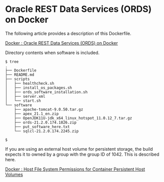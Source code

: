 # Oracle REST Data Services (ORDS) on Docker

The following article provides a description of this Dockerfile.

[Docker : Oracle REST Data Services (ORDS) on Docker](https://oracle-base.com/articles/linux/docker-oracle-rest-data-services-ords-on-docker)

Directory contents when software is included.

```
$ tree
.
├── Dockerfile
├── README.md
├── scripts
│   ├── healthcheck.sh
│   ├── install_os_packages.sh
│   ├── ords_software_installation.sh
│   ├── server.xml
│   └── start.sh
└── software
    ├── apache-tomcat-9.0.50.tar.gz
    ├── apex_21.1_en.zip
    ├── OpenJDK11U-jdk_x64_linux_hotspot_11.0.12_7.tar.gz
    ├── ords-21.2.0.174.1826.zip
    ├── put_software_here.txt
    └── sqlcl-21.2.0.174.2245.zip

$
```

If you are using an external host volume for persistent storage, the build expects it to owned by a group with the group ID of 1042. This is described here.

[Docker : Host File System Permissions for Container Persistent Host Volumes](https://oracle-base.com/articles/linux/docker-host-file-system-permissions-for-container-persistent-host-volumes)
